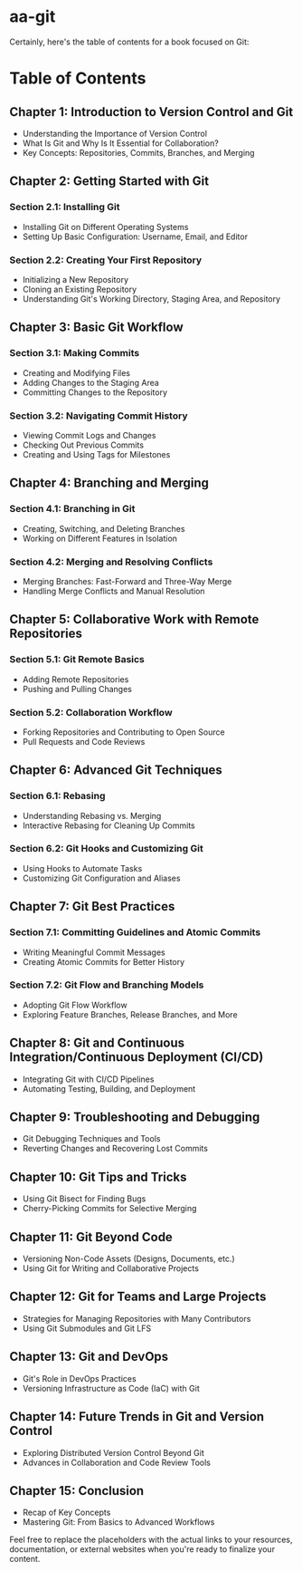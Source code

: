 # aa-git
Certainly, here's the table of contents for a book focused on Git:

# Table of Contents

## Chapter 1: Introduction to Version Control and Git
- Understanding the Importance of Version Control
- What Is Git and Why Is It Essential for Collaboration?
- Key Concepts: Repositories, Commits, Branches, and Merging

## Chapter 2: Getting Started with Git
### Section 2.1: Installing Git
- Installing Git on Different Operating Systems
- Setting Up Basic Configuration: Username, Email, and Editor

### Section 2.2: Creating Your First Repository
- Initializing a New Repository
- Cloning an Existing Repository
- Understanding Git's Working Directory, Staging Area, and Repository

## Chapter 3: Basic Git Workflow
### Section 3.1: Making Commits
- Creating and Modifying Files
- Adding Changes to the Staging Area
- Committing Changes to the Repository

### Section 3.2: Navigating Commit History
- Viewing Commit Logs and Changes
- Checking Out Previous Commits
- Creating and Using Tags for Milestones

## Chapter 4: Branching and Merging
### Section 4.1: Branching in Git
- Creating, Switching, and Deleting Branches
- Working on Different Features in Isolation

### Section 4.2: Merging and Resolving Conflicts
- Merging Branches: Fast-Forward and Three-Way Merge
- Handling Merge Conflicts and Manual Resolution

## Chapter 5: Collaborative Work with Remote Repositories
### Section 5.1: Git Remote Basics
- Adding Remote Repositories
- Pushing and Pulling Changes

### Section 5.2: Collaboration Workflow
- Forking Repositories and Contributing to Open Source
- Pull Requests and Code Reviews

## Chapter 6: Advanced Git Techniques
### Section 6.1: Rebasing
- Understanding Rebasing vs. Merging
- Interactive Rebasing for Cleaning Up Commits

### Section 6.2: Git Hooks and Customizing Git
- Using Hooks to Automate Tasks
- Customizing Git Configuration and Aliases

## Chapter 7: Git Best Practices
### Section 7.1: Committing Guidelines and Atomic Commits
- Writing Meaningful Commit Messages
- Creating Atomic Commits for Better History

### Section 7.2: Git Flow and Branching Models
- Adopting Git Flow Workflow
- Exploring Feature Branches, Release Branches, and More

## Chapter 8: Git and Continuous Integration/Continuous Deployment (CI/CD)
- Integrating Git with CI/CD Pipelines
- Automating Testing, Building, and Deployment

## Chapter 9: Troubleshooting and Debugging
- Git Debugging Techniques and Tools
- Reverting Changes and Recovering Lost Commits

## Chapter 10: Git Tips and Tricks
- Using Git Bisect for Finding Bugs
- Cherry-Picking Commits for Selective Merging

## Chapter 11: Git Beyond Code
- Versioning Non-Code Assets (Designs, Documents, etc.)
- Using Git for Writing and Collaborative Projects

## Chapter 12: Git for Teams and Large Projects
- Strategies for Managing Repositories with Many Contributors
- Using Git Submodules and Git LFS

## Chapter 13: Git and DevOps
- Git's Role in DevOps Practices
- Versioning Infrastructure as Code (IaC) with Git

## Chapter 14: Future Trends in Git and Version Control
- Exploring Distributed Version Control Beyond Git
- Advances in Collaboration and Code Review Tools

## Chapter 15: Conclusion
- Recap of Key Concepts
- Mastering Git: From Basics to Advanced Workflows

Feel free to replace the placeholders with the actual links to your resources, documentation, or external websites when you're ready to finalize your content.
